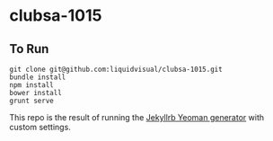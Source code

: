 clubsa-1015
=============================

## To Run

    git clone git@github.com:liquidvisual/clubsa-1015.git
    bundle install
    npm install
    bower install
    grunt serve

This repo is the result of running the [Jekyllrb Yeoman generator](https://github.com/robwierzbowski/generator-jekyllrb) with custom settings.
